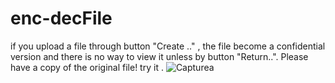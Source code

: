 # enc-decFile
if you upload a file through button "Create .." , the file become a confidential version and there is no way to view it unless by button "Return..". 
Please have a copy of the original file! try it .
![Capturea](https://github.com/user-attachments/assets/ccd9090f-2b02-4faf-bdf1-7c6304d43e96)
